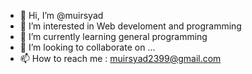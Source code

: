 - 👋 Hi, I’m @muirsyad
- 👀 I’m interested in Web develoment and programming
- 🌱 I’m currently learning general programming
- 💞️ I’m looking to collaborate on ...
- 📫 How to reach me : muirsyad2399@gmail.com

<!---
muirsyad/muirsyad is a ✨ special ✨ repository because its `README.md` (this file) appears on your GitHub profile.
You can click the Preview link to take a look at your changes.
--->
